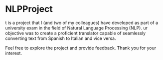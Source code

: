 # NLPProject

t is a project that I (and two of my colleagues) have developed 
as part of a university exam in the field of Natural Language Processing (NLP).
ur objective was to create a proficient translator capable of seamlessly 
converting text from Spanish to Italian and vice versa.

Feel free to explore the project and provide feedback.
Thank you for your interest.
